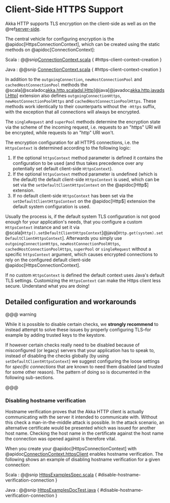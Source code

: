 # Client-Side HTTPS Support

Akka HTTP supports TLS encryption on the client-side as well as on the @ref[server-side](../server-side/server-https-support.md).

The central vehicle for configuring encryption is the @apidoc[HttpsConnectionContext], which can be created using
the static methods on @apidoc[ConnectionContext]:

Scala
:  @@snip[ConnectionContext.scala](/akka-http-core/src/main/scala/akka/http/scaladsl/ConnectionContext.scala) { #https-client-context-creation }

Java
:  @@snip [ConnectionContext.scala](/akka-http-core/src/main/scala/akka/http/javadsl/ConnectionContext.scala) { #https-client-context-creation }

In addition to the `outgoingConnection`, `newHostConnectionPool` and `cachedHostConnectionPool` methods the
@scala[@scaladoc[akka.http.scaladsl.Http](akka.http.scaladsl.Http$)]@java[@javadoc[akka.http.javadsl.Http](akka.http.javadsl.Http)]
extension also defines `outgoingConnectionHttps`, `newHostConnectionPoolHttps` and
`cachedHostConnectionPoolHttps`. These methods work identically to their counterparts without the `-Https` suffix,
with the exception that all connections will always be encrypted.

The `singleRequest` and `superPool` methods determine the encryption state via the scheme of the incoming request,
i.e. requests to an "https" URI will be encrypted, while requests to an "http" URI won't.

The encryption configuration for all HTTPS connections, i.e. the `HttpsContext` is determined according to the
following logic:

 1. If the optional `httpsContext` method parameter is defined it contains the configuration to be used (and thus
takes precedence over any potentially set default client-side `HttpsContext`).
 2. If the optional `httpsContext` method parameter is undefined (which is the default) the default client-side
`HttpsContext` is used, which can be set via the `setDefaultClientHttpsContext` on the @apidoc[Http$] extension.
 3. If no default client-side `HttpsContext` has been set via the `setDefaultClientHttpsContext` on the @apidoc[Http$]
extension the default system configuration is used.

Usually the process is, if the default system TLS configuration is not good enough for your application's needs,
that you configure a custom `HttpsContext` instance and set it via
@scala[`Http().setDefaultClientHttpsContext`]@java[`Http.get(system).setDefaultClientHttpsContext`].
Afterwards you simply use `outgoingConnectionHttps`, `newHostConnectionPoolHttps`, `cachedHostConnectionPoolHttps`,
`superPool` or `singleRequest` without a specific `httpsContext` argument, which causes encrypted connections
to rely on the configured default client-side @apidoc[HttpsConnectionContext].

If no custom `HttpsContext` is defined the default context uses Java's default TLS settings. Customizing the
`HttpsContext` can make the Https client less secure. Understand what you are doing!

## Detailed configuration and workarounds

@@@ warning

While it is possible to disable certain checks, we **strongly recommend**
to instead attempt to solve these issues by properly configuring TLS–for example by adding trusted keys to the keystore.

If however certain checks really need to be disabled because of misconfigured (or legacy) servers that your
application has to speak to, instead of disabling the checks globally (by using `setDefaultClientHttpsContext`) we suggest
configuring the loose settings for *specific connections* that are known to need them disabled (and trusted for some other reason).
The pattern of doing so is documented in the following sub-sections.

@@@

### Disabling hostname verification

Hostname verification proves that the Akka HTTP client is actually communicating with the server it intended to
communicate with. Without this check a man-in-the-middle attack is possible. In the attack scenario, an alternative
certificate would be presented which was issued for another host name. Checking the host name in the certificate
against the host name the connection was opened against is therefore vital.

When you create your @apidoc[HttpsConnectionContext] with @apidoc[ConnectionContext.httpsClient](ConnectionContext) enables hostname verification. The following shows an example of disabling hostname verification for a given connection:

Scala
:  @@snip [HttpsExamplesSpec.scala](/docs/src/test/scala/docs/http/scaladsl/HttpsExamplesSpec.scala) { #disable-hostname-verification-connection }

Java
:  @@snip [HttpsExamplesDocTest.java](/docs/src/test/java/docs/http/javadsl/HttpsExamplesDocTest.java) { #disable-hostname-verification-connection }
